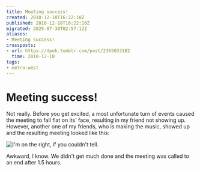 ```yaml
---
title: Meeting success!
created: 2010-12-18T16:22:10Z
published: 2010-12-18T16:22:10Z
migrated: 2025-07-30T02:57:12Z
aliases:
- Meeting success!
crossposts:
- url: https://dpek.tumblr.com/post/2365033182
  time: 2010-12-18
tags:
- metro-west
---
```


# Meeting success!

Not really. Before you get excited, a most unfortunate turn of events caused the meeting to fall flat on its' face, resulting in my friend not showing up. However, another one of my friends, who is making the music, showed up and the resulting meeting looked like this:

![I'm on the right, if you couldn't tell.](20101218162210-metrowest_success.png)

Awkward, I know. We didn't get much done and the meeting was called to an end after 1.5 hours.

